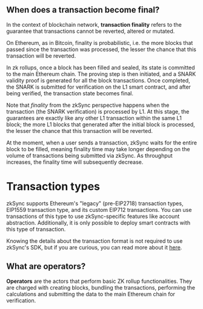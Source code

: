 ## When does a transaction become final?

In the context of blockchain network, **transaction finality** refers to the guarantee that transactions cannot be reverted, altered or mutated.

On Ethereum, as in Bitcoin, finality is probabilistic, i.e. the more blocks that passed since the transaction was processed, the lesser the chance that this transaction will be reverted.

In zk rollups, once a block has been filled and sealed, its state is committed to the main Ethereum chain. The proving step is then initiated, and a SNARK validity proof is generated for all the block transactions. Once completed, the SNARK is submitted for verification on the L1 smart contract, and after being verified, the transaction state becomes final.

Note that _finality_ from the zkSync perspective happens when the transaction (the SNARK verification) is processed by L1. At this stage, the guarantees are exactly like any other L1 transaction within the same L1 block; the more L1 blocks that generated after the initial block is processed, the lesser the chance that this transaction will be reverted.

At the moment, when a user sends a transaction, zkSync waits for the entire block to be filled, meaning finality time may take longer depending on the volume of transactions being submitted via zkSync. As throughput increases, the finality time will subsequently decrease.

# Transaction types

zkSync supports Ethereum's "legacy" (pre-EIP2718) transaction types, EIP1559 transaction type, and its custom EIP712 transactions. You can use transactions of this type to use zkSync-specific features like account abstraction. Additionally, it is only possible to deploy smart contracts with this type of transaction.

Knowing the details about the transaction format is not required to use zkSync's SDK, but if you are curious, you can read more about it [here](../../../api/api.md#eip712).

## What are operators?

**Operators** are the actors that perform basic ZK rollup functionalities. They are charged with creating blocks, bundling the transactions, performing the calculations and submitting the data to the main Ethereum chain for verification.